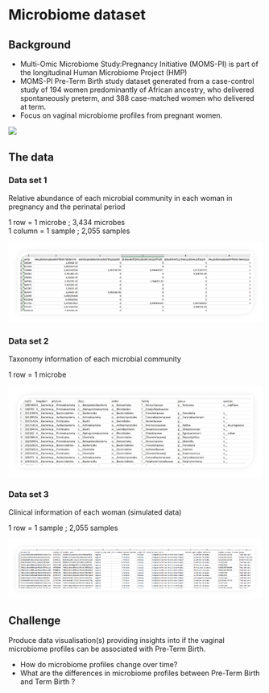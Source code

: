 # Microbiome dataset

## Background

- Multi-Omic Microbiome Study:Pregnancy Initiative (MOMS-PI) is part of the longitudinal Human Microbiome Project (HMP)
- MOMS-PI Pre-Term Birth study dataset generated from a case-control study of 194 women predominantly of African ancestry, who delivered spontaneously preterm, and 388 case-matched women who delivered at term.
- Focus on vaginal microbiome profiles from pregnant women.

![](backgound.png)

## The data

### Data set 1

Relative abundance of each microbial community in each woman in pregnancy and the perinatal period

1 row = 1 microbe ; 3,434 microbes  
1 column = 1 sample ; 2,055 samples

![](data_1.png)

### Data set 2

Taxonomy information of each microbial community

1 row = 1 microbe

![](data_2.png)

### Data set 3

Clinical information of each woman (simulated data)

1 row = 1 sample ; 2,055 samples

![](data_3.png)

## Challenge

Produce data visualisation(s) providing insights into if the vaginal microbiome profiles can be associated with Pre-Term Birth.

- How do microbiome profiles change over time?
- What are the differences in microbiome profiles between Pre-Term Birth and Term Birth ? 